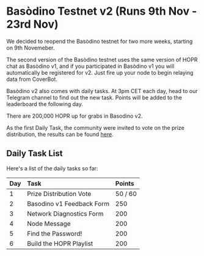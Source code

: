 # Basòdino Testnet v2 \(Runs 9th Nov - 23rd Nov\)

We decided to reopend the Basòdino testnet for two more weeks, starting on 9th Novemeber.

The second version of the Basòdino testnet uses the same version of HOPR chat as Basòdino v1, and if you participated in Basòdino v1 you will automatically be registered for v2. Just fire up your node to begin relaying data from CoverBot.

Basòdino v2 also comes with daily tasks. At 3pm CET each day, head to our Telegram channel to find out the new task. Points will be added to the leaderboard the following day.

There are 200,000 HOPR up for grabs in Basodino v2.

As the first Daily Task, the community were invited to vote on the prize distribution, the results can be found [here](https://medium.com/hoprnet/bas%C3%B2dino-v2-prize-distribution-vote-results-f8b28305caa8).

## Daily Task List

Here's a list of the daily tasks so far:

| Day | Task                      | Points  |
| :-- | :------------------------ | :------ |
| 1   | Prize Distribution Vote   | 50 / 60 |
| 2   | Basodino v1 Feedback Form | 250     |
| 3   | Network Diagnostics Form  | 200     |
| 4   | Node Message              | 200     |
| 5   | Find the Password!        | 200     |
| 6   | Build the HOPR Playlist   | 200     |
